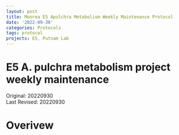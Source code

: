 ```yaml
---
layout: post
title: Moorea E5 Apulchra Metabolism Weekly Maintenance Protocol
date: '2022-09-30'
categories: Protocols
tags: protocol
projects: E5, Putnam Lab
---
```


# E5 A. pulchra metabolism project weekly maintenance    

Original: 20220930   
Last Revised: 20220930  

# Overivew  
